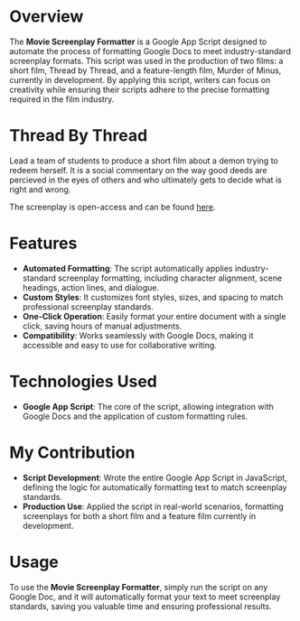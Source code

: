 # Overview

The **Movie Screenplay Formatter** is a Google App Script designed to automate the process of formatting Google Docs to meet industry-standard screenplay formats. This script was used in the production of two films: a short film, Thread by Thread, and a feature-length film, Murder of Minus, currently in development. By applying this script, writers can focus on creativity while ensuring their scripts adhere to the precise formatting required in the film industry.

# Thread By Thread

Lead a team of students to produce a short film about a demon trying to redeem herself. It is a social commentary on the way good deeds are percieved in the eyes of others and who ultimately gets to decide what is right and wrong.

<div>
<youtube embedId="4-6Id7ZshdY">
</div>

The screenplay is open-access and can be found [here](https://docs.google.com/document/d/1bvz1aBPPKCudUeyiQv7Ca0zA2uapq_bcUWDu3OByoEg/edit?usp=sharing).

# Features

- **Automated Formatting**: The script automatically applies industry-standard screenplay formatting, including character alignment, scene headings, action lines, and dialogue.
- **Custom Styles**: It customizes font styles, sizes, and spacing to match professional screenplay standards.
- **One-Click Operation**: Easily format your entire document with a single click, saving hours of manual adjustments.
- **Compatibility**: Works seamlessly with Google Docs, making it accessible and easy to use for collaborative writing.


# Technologies Used

- **Google App Script**: The core of the script, allowing integration with Google Docs and the application of custom formatting rules.


# My Contribution

- **Script Development**: Wrote the entire Google App Script in JavaScript, defining the logic for automatically formatting text to match screenplay standards.
- **Production Use**: Applied the script in real-world scenarios, formatting screenplays for both a short film and a feature film currently in development.

# Usage

To use the **Movie Screenplay Formatter**, simply run the script on any Google Doc, and it will automatically format your text to meet screenplay standards, saving you valuable time and ensuring professional results.

